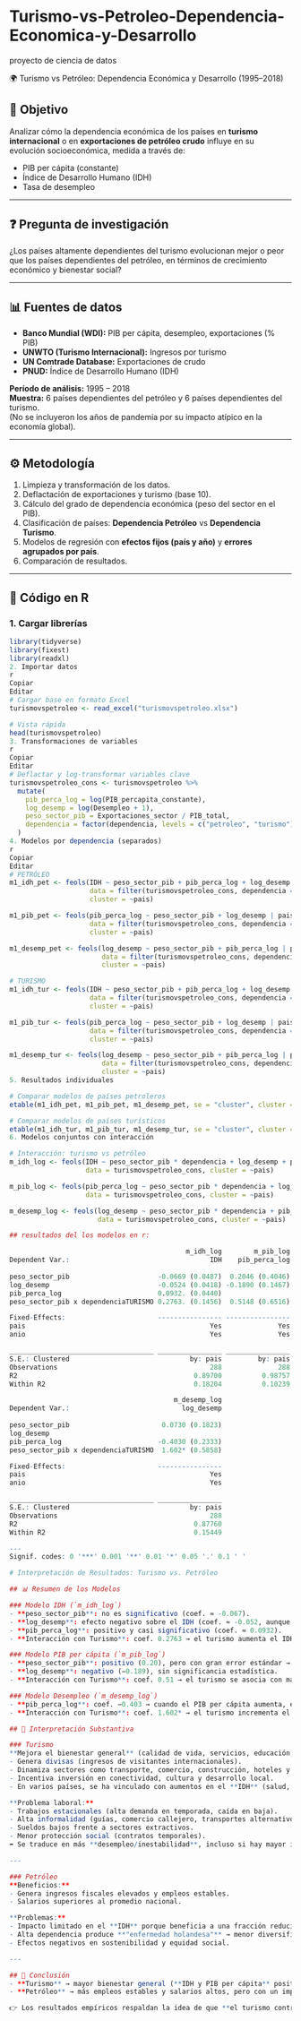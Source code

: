 # Turismo-vs-Petroleo-Dependencia-Economica-y-Desarrollo
proyecto de ciencia de datos

🌍 Turismo vs Petróleo: Dependencia Económica y Desarrollo (1995–2018)

## 📌 Objetivo
Analizar cómo la dependencia económica de los países en **turismo internacional** o en **exportaciones de petróleo crudo** influye en su evolución socioeconómica, medida a través de:

- PIB per cápita (constante)  
- Índice de Desarrollo Humano (IDH)  
- Tasa de desempleo  

---

## ❓ Pregunta de investigación
¿Los países altamente dependientes del turismo evolucionan mejor o peor que los países dependientes del petróleo, en términos de crecimiento económico y bienestar social?

---

## 📊 Fuentes de datos
- **Banco Mundial (WDI):** PIB per cápita, desempleo, exportaciones (% PIB)  
- **UNWTO (Turismo Internacional):** Ingresos por turismo  
- **UN Comtrade Database:** Exportaciones de crudo  
- **PNUD:** Índice de Desarrollo Humano (IDH)  

**Período de análisis:** 1995 – 2018  
**Muestra:** 6 países dependientes del petróleo y 6 países dependientes del turismo.  
(No se incluyeron los años de pandemia por su impacto atípico en la economía global).  

---

## ⚙️ Metodología
1. Limpieza y transformación de los datos.  
2. Deflactación de exportaciones y turismo (base 10).  
3. Cálculo del grado de dependencia económica (peso del sector en el PIB).  
4. Clasificación de países: **Dependencia Petróleo** vs **Dependencia Turismo**.  
5. Modelos de regresión con **efectos fijos (país y año)** y **errores agrupados por país**.  
6. Comparación de resultados.  

---

## 📂 Código en R

### 1. Cargar librerías
```r
library(tidyverse)
library(fixest)
library(readxl)
2. Importar datos
r
Copiar
Editar
# Cargar base en formato Excel
turismovspetroleo <- read_excel("turismovspetroleo.xlsx")

# Vista rápida
head(turismovspetroleo)
3. Transformaciones de variables
r
Copiar
Editar
# Deflactar y log-transformar variables clave
turismovspetroleo_cons <- turismovspetroleo %>%
  mutate(
    pib_perca_log = log(PIB_percapita_constante),
    log_desemp = log(Desempleo + 1),
    peso_sector_pib = Exportaciones_sector / PIB_total,
    dependencia = factor(dependencia, levels = c("petroleo", "turismo"))
  )
4. Modelos por dependencia (separados)
r
Copiar
Editar
# PETRÓLEO
m1_idh_pet <- feols(IDH ~ peso_sector_pib + pib_perca_log + log_desemp | pais + anio,
                    data = filter(turismovspetroleo_cons, dependencia == "petroleo"),
                    cluster = ~pais)

m1_pib_pet <- feols(pib_perca_log ~ peso_sector_pib + log_desemp | pais + anio,
                    data = filter(turismovspetroleo_cons, dependencia == "petroleo"),
                    cluster = ~pais)

m1_desemp_pet <- feols(log_desemp ~ peso_sector_pib + pib_perca_log | pais + anio,
                       data = filter(turismovspetroleo_cons, dependencia == "petroleo"),
                       cluster = ~pais)

# TURISMO
m1_idh_tur <- feols(IDH ~ peso_sector_pib + pib_perca_log + log_desemp | pais + anio,
                    data = filter(turismovspetroleo_cons, dependencia == "turismo"),
                    cluster = ~pais)

m1_pib_tur <- feols(pib_perca_log ~ peso_sector_pib + log_desemp | pais + anio,
                    data = filter(turismovspetroleo_cons, dependencia == "turismo"),
                    cluster = ~pais)

m1_desemp_tur <- feols(log_desemp ~ peso_sector_pib + pib_perca_log | pais + anio,
                       data = filter(turismovspetroleo_cons, dependencia == "turismo"),
                       cluster = ~pais)
5. Resultados individuales

# Comparar modelos de países petroleros
etable(m1_idh_pet, m1_pib_pet, m1_desemp_pet, se = "cluster", cluster = "pais", tex = FALSE)

# Comparar modelos de países turísticos
etable(m1_idh_tur, m1_pib_tur, m1_desemp_tur, se = "cluster", cluster = "pais", tex = FALSE)
6. Modelos conjuntos con interacción

# Interacción: turismo vs petróleo
m_idh_log <- feols(IDH ~ peso_sector_pib * dependencia + log_desemp + pib_perca_log | pais + anio,
                   data = turismovspetroleo_cons, cluster = ~pais)

m_pib_log <- feols(pib_perca_log ~ peso_sector_pib * dependencia + log_desemp | pais + anio,
                   data = turismovspetroleo_cons, cluster = ~pais)

m_desemp_log <- feols(log_desemp ~ peso_sector_pib * dependencia + pib_perca_log | pais + anio,
                      data = turismovspetroleo_cons, cluster = ~pais)

## resultados del los modelos en r:

                                            m_idh_log        m_pib_log
Dependent Var.:                                   IDH    pib_perca_log
                                                                      
peso_sector_pib                      -0.0669 (0.0487)  0.2046 (0.4046)
log_desemp                           -0.0524 (0.0418) -0.1890 (0.1467)
pib_perca_log                        0.0932. (0.0440)                 
peso_sector_pib x dependenciaTURISMO 0.2763. (0.1456)  0.5148 (0.6516)

Fixed-Effects:                       ---------------- ----------------
pais                                              Yes              Yes
anio                                              Yes              Yes

____________________________________ ________________ ________________
S.E.: Clustered                              by: pais         by: pais
Observations                                      288              288
R2                                            0.89700          0.98757
Within R2                                     0.18204          0.10239

                                         m_desemp_log
Dependent Var.:                            log_desemp
                                                     
peso_sector_pib                       0.0730 (0.1823)
log_desemp                                           
pib_perca_log                        -0.4030 (0.2333)
peso_sector_pib x dependenciaTURISMO  1.602* (0.5858)

Fixed-Effects:                       ----------------
pais                                              Yes
anio                                              Yes

____________________________________ ________________
S.E.: Clustered                              by: pais
Observations                                      288
R2                                            0.87760
Within R2                                     0.15449

---
Signif. codes: 0 '***' 0.001 '**' 0.01 '*' 0.05 '.' 0.1 ' '

# Interpretación de Resultados: Turismo vs. Petróleo  

## 📊 Resumen de los Modelos

### Modelo IDH (`m_idh_log`)
- **peso_sector_pib**: no es significativo (coef. ≈ -0.067).  
- **log_desemp**: efecto negativo sobre el IDH (coef. ≈ -0.052, aunque débil).  
- **pib_perca_log**: positivo y casi significativo (coef. ≈ 0.0932).  
- **Interacción con Turismo**: coef. 0.2763 → el turismo aumenta el IDH en comparación con el petróleo.  

### Modelo PIB per cápita (`m_pib_log`)
- **peso_sector_pib**: positivo (0.20), pero con gran error estándar → no concluyente.  
- **log_desemp**: negativo (−0.189), sin significancia estadística.  
- **Interacción con Turismo**: coef. 0.51 → el turismo se asocia con más PIB per cápita frente al petróleo.  

### Modelo Desempleo (`m_desemp_log`)
- **pib_perca_log**: coef. −0.403 → cuando el PIB per cápita aumenta, el desempleo tiende a bajar.  
- **Interacción con Turismo**: coef. 1.602* → el turismo incrementa el desempleo en comparación con el petróleo.  

## 🔎 Interpretación Substantiva  

### Turismo
**Mejora el bienestar general** (calidad de vida, servicios, educación, infraestructura):  
- Genera divisas (ingresos de visitantes internacionales).  
- Dinamiza sectores como transporte, comercio, construcción, hoteles y restaurantes.  
- Incentiva inversión en conectividad, cultura y desarrollo local.  
- En varios países, se ha vinculado con aumentos en el **IDH** (salud, educación y nivel de vida).  

**Problema laboral:**  
- Trabajos estacionales (alta demanda en temporada, caída en baja).  
- Alta informalidad (guías, comercio callejero, transportes alternativos).  
- Sueldos bajos frente a sectores extractivos.  
- Menor protección social (contratos temporales).  
➡️ Se traduce en más **desempleo/inestabilidad**, incluso si hay mayor ingreso agregado.  

---

### Petróleo
**Beneficios:**  
- Genera ingresos fiscales elevados y empleos estables.  
- Salarios superiores al promedio nacional.  

**Problemas:**  
- Impacto limitado en el **IDH** porque beneficia a una fracción reducida de la población.  
- Alta dependencia produce **"enfermedad holandesa"** → menor diversificación económica.  
- Efectos negativos en sostenibilidad y equidad social.  

---

## 📌 Conclusión
- **Turismo** → mayor bienestar general (**IDH y PIB per cápita** positivos), pero con mayor **precariedad laboral**.  
- **Petróleo** → más empleos estables y salarios altos, pero con un impacto **menos inclusivo** en calidad de vida amplia.  

👉 Los resultados empíricos respaldan la idea de que **el turismo contribuye más al bienestar colectivo que el petróleo, aunque a costa de una mayor precariedad laboral**.

